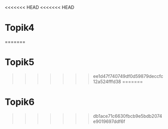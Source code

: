 <<<<<<< HEAD
<<<<<<< HEAD
# Topik4
=======
# Topik5
>>>>>>> ee1d47f740749df0d59879deccfc12a524fffd38
=======
# Topik6
>>>>>>> db1ace71c6630fbcb9e5bdb2074e9019697ddf6f
